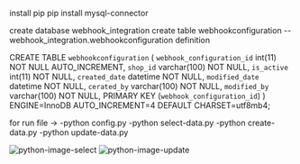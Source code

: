 install pip
pip install mysql-connector

create database webhook_integration
create table webhookconfiguration
-- webhook_integration.webhookconfiguration definition

CREATE TABLE `webhookconfiguration` (
  `webhook_configuration_id` int(11) NOT NULL AUTO_INCREMENT,
  `shop_id` varchar(100) NOT NULL,
  `is_active` int(11) NOT NULL,
  `created_date` datetime NOT NULL,
  `modified_date` datetime NOT NULL,
  `cerated_by` varchar(100) NOT NULL,
  `modified_by` varchar(100) NOT NULL,
  PRIMARY KEY (`webhook_configuration_id`)
) ENGINE=InnoDB AUTO_INCREMENT=4 DEFAULT CHARSET=utf8mb4;

for run file -> 
-python config.py
-python select-data.py
-python create-data.py
-python update-data.py

![python-image-select](https://github.com/user-attachments/assets/9ff2dded-98e8-43a4-b0f1-4aee7336144f)
![python-image-update](https://github.com/user-attachments/assets/75b23586-1bfb-44f1-977e-eb4e9bb57a34)
